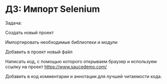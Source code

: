 # ДЗ: Импорт Selenium

Задача:


Создать новый проект

Импортировать необходимые библиотеки и модули

Добавить в проект новый файл

Написать код, с помощью которого открываем браузер и используем ссылку на проект https://www.saucedemo.com/

Добавить в код комментарии и аннотации для лучшей читаемости кода.